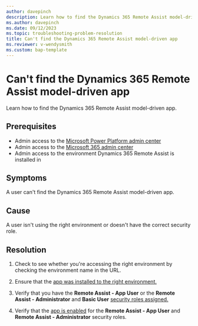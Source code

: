 ```yaml
---
author: davepinch
description: Learn how to find the Dynamics 365 Remote Assist model-driven app
ms.author: davepinch
ms.date: 09/12/2023
ms.topic: troubleshooting-problem-resolution
title: Can't find the Dynamics 365 Remote Assist model-driven app
ms.reviewer: v-wendysmith
ms.custom: bap-template
---
```


# Can't find the Dynamics 365 Remote Assist model-driven app

Learn how to find the Dynamics 365 Remote Assist model-driven app.

## Prerequisites

- Admin access to the [Microsoft Power Platform admin center](https://admin.powerplatform.microsoft.com/)
- Admin access to the [Microsoft 365 admin center](https://admin.microsoft.com/AdminPortal)
- Admin access to the environment Dynamics 365 Remote Assist is installed in

## Symptoms

A user can't find the Dynamics 365 Remote Assist model-driven app.

## Cause

A user isn't using the right environment or doesn't have the correct security role.

## Resolution

1. Check to see whether you're accessing the right environment by checking the environment name in the URL.

2. Ensure that the [app was installed to the right environment.](**/*dynamics365/mixed-reality/remote-assist/ra-webapp-install#install-the-dynamics-365-remote-assist-model-driven-app)

3. Verify that you have the **Remote Assist - App User** or the **Remote Assist - Administrator** and **Basic User** [security roles assigned.](d**/*dynamics365/mixed-reality/remote-assist/asset-capture-add-users#assign-dynamics-365-security-roles)

4. Verify that the [app is enabled](**/*dynamics365/mixed-reality/remote-assist/asset-capture-add-users#manage-app-roles) for the **Remote Assist - App User** and **Remote Assist - Administrator** security roles.